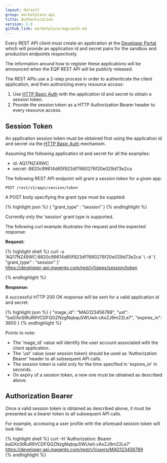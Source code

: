 ```yaml
---
layout: default
group: marketplace-api
title: Authentication
version: 2.0
github_link: marketplace/eqp/auth.md
---
```


Every REST API client must create an application at the [Developer Portal](https://developer.magento.com) which will provide an application id and
secret pairs for the sandbox and production endpoints respectively.

<div class="bs-callout bs-callout-info">
  <p>The information around how to register these applications will be announced when the EQP REST API will be publicly released.</p>
</div>

The REST APIs use a 2-step process in order to authenticate the client application, and then authorizing every resource access:

1. Use [HTTP Basic Auth](https://en.wikipedia.org/wiki/Basic_access_authentication) with the application id and secret to obtain a session token.
2. Provide the session token as a HTTP Authorization Bearer header to every resource access.

## Session Token

An application session token must be obtained first using the application id and secret via the [HTTP Basic Auth](https://en.wikipedia.org/wiki/Basic_access_authentication) mechanism. 

Assuming the following application id and secret for all the examples:

* id: AQ17NZ49WC
* secret: 8820c99614d65f923df7660276f20e029d73e2ca

The following REST API endpoint will grant a session token for a given app:

~~~~~
POST /rest/v1/apps/session/token
~~~~~

A POST body specifying the grant type must be supplied:

{% highlight json %}
{
   “grant_type” : “session”
}
{% endhighlight %}

Currently only the ‘session’ grant type is supported.

The following curl example illustrates the request and the expected response:

**Request:**

{% highlight shell %}
curl -u 'AQ17NZ49WC:8820c99614d65f923df7660276f20e029d73e2ca' \ 
     -d '{ "grant_type" : "session" }' \
     https://developer-api.magento.com/rest/v1/apps/session/token 

{% endhighlight %}

**Response:**

A successful HTTP 200 OK response will be sent for a valid application id and secret:

{% highlight json %}
{
 "mage_id": "MAG123456789",
 "ust": "baGXoStRuR9VCDFQGZNzgNqbqu5WUwlr.cAxZJ9m22Le7",
 "expires_in": 3600
}
{% endhighlight %}

Points to note:

* The 'mage_id' value will identify the user account associated with the client application.
* The 'ust' value (user session token) should be used as 'Authorization Bearer' header to all subsequent API calls.
* The session token is valid only for the time specified in 'expires_in' in seconds.
* On expiry of a session token, a new one must be obtained as described above.

## Authorization Bearer

Once a valid session token is obtained as described above, it must be presented as a bearer token to all subsequent API calls. 

For example, accessing a user profile with the aforesaid session token will look like:

{% highlight shell %}
curl -H 'Authorization: Bearer baGXoStRuR9VCDFQGZNzgNqbqu5WUwlr.cAxZJ9m22Le7' \
     https://developer-api.magento.com/rest/v1/users/MAG123456789  
{% endhighlight %}
